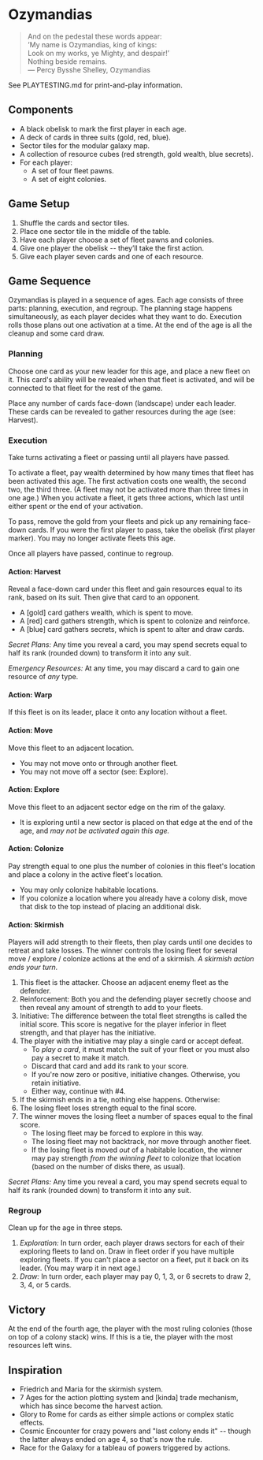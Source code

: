 # Ozymandias
> And on the pedestal these words appear:  
> ’My name is Ozymandias, king of kings:  
> Look on my works, ye Mighty, and despair!’  
> Nothing beside remains.  
> — Percy Bysshe Shelley, Ozymandias

See PLAYTESTING.md for print-and-play information.

## Components
* A black obelisk to mark the first player in each age.
* A deck of cards in three suits (gold, red, blue).
* Sector tiles for the modular galaxy map.
* A collection of resource cubes (red strength, gold wealth, blue secrets).
* For each player:
  * A set of four fleet pawns.
  * A set of eight colonies.

## Game Setup
1. Shuffle the cards and sector tiles.
2. Place one sector tile in the middle of the table.
3. Have each player choose a set of fleet pawns and colonies.
4. Give one player the obelisk -- they’ll take the first action.
5. Give each player seven cards and one of each resource.

## Game Sequence
Ozymandias is played in a sequence of ages.  Each age consists of three
parts: planning, execution, and regroup.  The planning stage happens
simultaneously, as each player decides what they want to do.  Execution rolls
those plans out one activation at a time.  At the end of the age is all the
cleanup and some card draw.

### Planning
Choose one card as your new leader for this age, and place a new fleet on it.
This card's ability will be revealed when that fleet is activated, and will
be connected to that fleet for the rest of the game.

Place any number of cards face-down (landscape) under each leader.  These
cards can be revealed to gather resources during the age (see: Harvest).

### Execution
Take turns activating a fleet or passing until all players have passed.

To activate a fleet, pay wealth determined by how many times that fleet has
been activated this age.  The first activation costs one wealth, the second
two, the third three.  (A fleet may not be activated more than three times in
one age.)  When you activate a fleet, it gets three actions, which last until
either spent or the end of your activation.

To pass, remove the gold from your fleets and pick up any remaining face-down
cards.   If you were the first player to pass, take the obelisk (first player
marker).  You may no longer activate fleets this age.

Once all players have passed, continue to regroup.

#### Action: Harvest
Reveal a face-down card under this fleet and gain resources equal to its
rank, based on its suit.  Then give that card to an opponent.

* A [gold] card gathers wealth, which is spent to move.
* A [red] card gathers strength, which is spent to colonize and reinforce.
* A [blue] card gathers secrets, which is spent to alter and draw cards.

*Secret Plans:* Any time you reveal a card, you may spend secrets equal to
half its rank (rounded down) to transform it into any suit.

*Emergency Resources:* At any time, you may discard a card to gain one
resource of _any_ type.

#### Action: Warp
If this fleet is on its leader, place it onto any location without a fleet.

#### Action: Move
Move this fleet to an adjacent location.

- You may not move onto or through another fleet.
- You may not move off a sector (see: Explore).

#### Action: Explore
Move this fleet to an adjacent sector edge on the rim of the galaxy.

- It is exploring until a new sector is placed on that edge at the end of the
  age, and _may not be activated again this age._

#### Action: Colonize
Pay strength equal to one plus the number of colonies in this fleet's
location and place a colony in the active fleet's location.

- You may only colonize habitable locations.
- If you colonize a location where you already have a colony disk, move that
  disk to the top instead of placing an additional disk.

#### Action: Skirmish
Players will add strength to their fleets, then play cards until one decides
to retreat and take losses.  The winner controls the losing fleet for several
move / explore / colonize actions at the end of a skirmish.  _A skirmish
action ends your turn._

1. This fleet is the attacker.  Choose an adjacent enemy fleet as the
   defender.
2. Reinforcement: Both you and the defending player secretly choose and then
   reveal any amount of strength to add to your fleets.
3. Initiative:  The difference between the total fleet strengths is called
   the initial score. This score is negative for the player inferior in fleet
   strength, and that player has the initiative.
4. The player with the initiative may play a single card or accept defeat.
   - To *play a card*, it must match the suit of your fleet or you must also
     pay a secret to make it match.
   - Discard that card and add its rank to your score.
   - If you're now zero or positive, initiative changes.  Otherwise, you
     retain initiative.
   - Either way, continue with #4.
5. If the skirmish ends in a tie, nothing else happens.  Otherwise:
6. The losing fleet loses strength equal to the final score.
7. The winner moves the losing fleet a number of spaces equal to the final
   score.
   - The losing fleet may be forced to explore in this way.
   - The losing fleet may not backtrack, nor move through another fleet.
   - If the losing fleet is moved _out_ of a habitable location, the winner
     may pay strength _from the winning fleet_ to colonize that location
     (based on the number of disks there, as usual).

*Secret Plans:* Any time you reveal a card, you may spend secrets equal to
half its rank (rounded down) to transform it into any suit.

### Regroup
Clean up for the age in three steps.

1. *Exploration:* In turn order, each player draws sectors for each of their
   exploring fleets to land on.  Draw in fleet order if you have multiple
   exploring fleets.  If you can't place a sector on a fleet, put it back on
   its leader.  (You may warp it in next age.)
2. *Draw:* In turn order, each player may pay 0, 1, 3, or 6 secrets to draw
   2, 3, 4, or 5 cards.

## Victory
At the end of the fourth age, the player with the most ruling colonies (those
on top of a colony stack) wins.  If this is a tie, the player with the most
resources left wins.

## Inspiration
* Friedrich and Maria for the skirmish system.
* 7 Ages for the action plotting system and [kinda] trade mechanism, which
  has since become the harvest action.
* Glory to Rome for cards as either simple actions or complex static effects.
* Cosmic Encounter for crazy powers and "last colony ends it" -- though the
  latter always ended on age 4, so that's now the rule.
* Race for the Galaxy for a tableau of powers triggered by actions.
